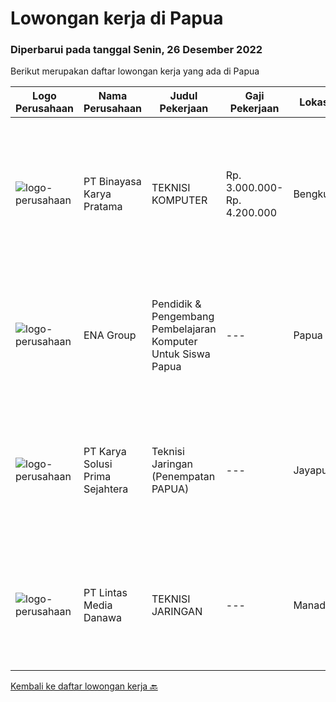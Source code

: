 
  # Lowongan kerja di Papua

  ### Diperbarui pada tanggal Senin, 26 Desember 2022

  Berikut merupakan daftar lowongan kerja yang ada di Papua

  |Logo Perusahaan | Nama Perusahaan | Judul Pekerjaan | Gaji Pekerjaan | Lokasi | Deskripsi | Tanggal diunggah | Pranala |
  | -------------- | --------------- | --------------- | --------- | --------- | -------------- | ------- | ----------- |
  |![logo-perusahaan](https://image-service-cdn.seek.com.au/7683c13df98531e06c6746a4aaa4a41636e7bb3a/ee4dce1061f3f616224767ad58cb2fc751b8d2dc)|PT Binayasa Karya Pratama|TEKNISI KOMPUTER|Rp. 3.000.000-Rp. 4.200.000|Bengkulu|Tanggung Jawab Pekerjaan: Melakukan pemantauan terhadap perangkat serta maintenance yang bersifat preventif seperti update patch Operating System dan...|Jumat, 23 Desember 2022|https://www.jobstreet.co.id/id/job/teknisi-komputer-4154664?token=0~a0847461-90d9-40ec-a714-78b8fe2d1a47&sectionRank=1&jobId=jobstreet-id-job-4154664|
|![logo-perusahaan](https://image-service-cdn.seek.com.au/ff3c56e1b21d8c43578e79ecd60e32611fd8adf5/ee4dce1061f3f616224767ad58cb2fc751b8d2dc)|ENA Group|Pendidik & Pengembang Pembelajaran Komputer Untuk Siswa Papua|---|Papua|Yayasan Alirena fokus untuk memajukan SDM asli Papua, yang selama ini sangat tertinggal dalam area-area foundational. Pembelajaran komputer harus...|Sabtu, 24 Desember 2022|https://www.jobstreet.co.id/id/job/pendidik-pengembang-pembelajaran-komputer-untuk-siswa-papua-4155979?token=0~a0847461-90d9-40ec-a714-78b8fe2d1a47&sectionRank=2&jobId=jobstreet-id-job-4155979|
|![logo-perusahaan](https://image-service-cdn.seek.com.au/bb0f2c313297f2db3d497466b95d7da85644edc0/ee4dce1061f3f616224767ad58cb2fc751b8d2dc)|PT Karya Solusi Prima Sejahtera|Teknisi Jaringan (Penempatan PAPUA)|---|Jayapura|KUALIFIKASI Pendidikan minimal SMK Teknik Komputer &amp; Jaringan/Arus Lemah/sejenisnya Memiliki pengalaman sebagai teknisi minimal 1 tahun  Memiliki...|Sabtu, 17 Desember 2022|https://www.jobstreet.co.id/id/job/teknisi-jaringan-penempatan-papua-4128964?token=0~a0847461-90d9-40ec-a714-78b8fe2d1a47&sectionRank=3&jobId=jobstreet-id-job-4128964|
|![logo-perusahaan](https://image-service-cdn.seek.com.au/f016daeca73ea64e27964850a436d6599eb2f15e/ee4dce1061f3f616224767ad58cb2fc751b8d2dc)|PT Lintas Media Danawa|TEKNISI JARINGAN|---|Manado|Kualifikasi: Usia maksimum saat melamar adalah 28 tahun Lulusan SMK/D3/S1 (TKJ, Teknik elektro, informatika, ilmu computer) dan sejenisnya Minimal...|Selasa, 29 November 2022|https://www.jobstreet.co.id/id/job/teknisi-jaringan-4123999?token=0~a0847461-90d9-40ec-a714-78b8fe2d1a47&sectionRank=4&jobId=jobstreet-id-job-4123999|


  [Kembali ke daftar lowongan kerja 🔙](../README.md#daftar-lowongan-kerja)
  